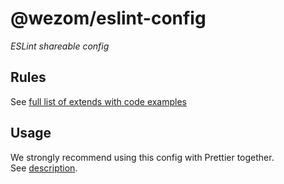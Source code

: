 # @wezom/eslint-config

_ESLint shareable config_

## Rules

See [full list of extends with code examples](https://github.com/WezomCompany/code-style/blob/main/packages/eslint-config/RULES.md)

## Usage

We strongly recommend using this config with Prettier together.  
See [description](https://github.com/WezomCompany/code-style/blob/main/guidelines/tools/prettier.md).
